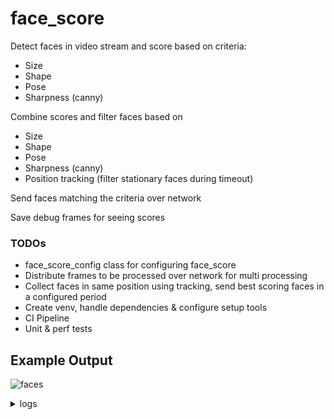 # face_score

Detect faces in video stream and score based on criteria:

- Size
- Shape
- Pose
- Sharpness (canny)

Combine scores and filter faces based on

- Size
- Shape
- Pose
- Sharpness (canny)
- Position tracking (filter stationary faces during timeout)

Send faces matching the criteria over network

Save debug frames for seeing scores

### TODOs

- face_score_config class for configuring face_score
- Distribute frames to be processed over network for multi processing
- Collect faces in same position using tracking, send best scoring faces in a configured period
- Create venv, handle dependencies & configure setup tools
- CI Pipeline
- Unit & perf tests

## Example Output

![faces](https://user-images.githubusercontent.com/7614296/216850694-077c04ae-a554-4ea0-855b-b9104d793ff6.jpg)

<details>
    <summary>logs</summary>

    -0 13.76 discard face:      {'discard': ['size'], 'final': 46.5, 'shape': 96.0, 'pose': 76.0, 'size': 0.5, 'size_raw': (36, 36), 'canny_raw': 33.65, 'canny': 115.0}
    -1 13.76 discard face:      {'discard': ['size'], 'final': 40.0, 'shape': 92.0, 'pose': 73.0, 'size': 0.5, 'size_raw': (36, 36), 'canny_raw': 13.18, 'canny': 84.0}
    -2 16.27 discard face:      {'discard': ['canny'], 'final': 46.75, 'shape': 75.0, 'pose': 50.0, 'size': 0.85, 'size_raw': (155, 155), 'canny_raw': 3.63, 'canny': 50.0}
    -3 17.52 discard face:      {'discard': ['size'], 'final': 41.5, 'shape': 92.0, 'pose': 60.0, 'size': 0.5, 'size_raw': (75, 75), 'canny_raw': 20.17, 'canny': 110.0}
    -4 18.77 discard face:      {'discard': ['size', 'pose'], 'final': 28.0, 'shape': 93.0, 'pose': 44.0, 'size': 0.5, 'size_raw': (75, 75), 'canny_raw': 8.07, 'canny': 50.0}
    -5 18.77 discard face:      {'discard': ['size'], 'final': 41.5, 'shape': 96.0, 'pose': 65.0, 'size': 0.5, 'size_raw': (62, 62), 'canny_raw': 18.97, 'canny': 100.0}
    -6 22.52 discard face:      {'discard': ['pose'], 'final': 51.0, 'shape': 74.0, 'pose': 41.0, 'size': 1.0, 'size_raw': (223, 223), 'canny_raw': 5.1, 'canny': 50.0}
    -7 23.77 discard face:      {'discard': ['size'], 'final': 38.0, 'shape': 71.0, 'pose': 51.0, 'size': 0.5, 'size_raw': (89, 89), 'canny_raw': 26.82, 'canny': 115.0}
    -8 25.02 discard face:      {'discard': ['pose'], 'final': 36.5, 'shape': 73.0, 'pose': 46.0, 'size': 0.5, 'size_raw': (108, 107), 'canny_raw': 21.25, 'canny': 110.0}
    #0 26.28 good    face:      {'discard': [], 'final': 43.5, 'shape': 75.0, 'pose': 72.0, 'size': 0.5, 'size_raw': (108, 107), 'canny_raw': 28.84, 'canny': 115.0}
    -9 26.28 discard face:      {'discard': ['pose'], 'final': 34.5, 'shape': 95.0, 'pose': 45.0, 'size': 0.5, 'size_raw': (107, 108), 'canny_raw': 12.82, 'canny': 86.0}
    -10 27.53 discard face:     {'discard': ['size', 'tracking'], 'final': 41.0, 'shape': 72.0, 'pose': 62.0, 'size': 0.5, 'size_raw': (89, 89), 'canny_raw': 31.16, 'canny': 115.0}
    #1 27.53 good    face:      {'discard': [], 'final': 41.0, 'shape': 77.0, 'pose': 72.0, 'size': 0.5, 'size_raw': (107, 107), 'canny_raw': 19.07, 'canny': 100.0}
    -11 28.78 discard face:     {'discard': ['size', 'tracking'], 'final': 37.5, 'shape': 72.0, 'pose': 52.0, 'size': 0.5, 'size_raw': (89, 89), 'canny_raw': 22.86, 'canny': 110.0}
    -12 28.78 discard face:     {'discard': ['size'], 'final': 42.0, 'shape': 77.0, 'pose': 69.0, 'size': 0.5, 'size_raw': (74, 74), 'canny_raw': 20.49, 'canny': 110.0}
    -13 30.03 discard face:     {'discard': ['size'], 'final': 41.0, 'shape': 97.0, 'pose': 52.0, 'size': 0.5, 'size_raw': (43, 43), 'canny_raw': 35.86, 'canny': 115.0}
    -14 31.28 discard face:     {'discard': ['size'], 'final': 48.0, 'shape': 96.0, 'pose': 82.0, 'size': 0.5, 'size_raw': (74, 75), 'canny_raw': 34.05, 'canny': 115.0}
    -15 31.28 discard face:     {'discard': ['size'], 'final': 40.5, 'shape': 77.0, 'pose': 59.0, 'size': 0.5, 'size_raw': (52, 52), 'canny_raw': 35.36, 'canny': 115.0}
    -16 32.53 discard face:     {'discard': ['size'], 'final': 46.5, 'shape': 94.0, 'pose': 76.0, 'size': 0.5, 'size_raw': (89, 90), 'canny_raw': 27.38, 'canny': 115.0}
    -17 33.78 discard face:     {'discard': ['size'], 'final': 42.0, 'shape': 73.0, 'pose': 67.0, 'size': 0.5, 'size_raw': (62, 63), 'canny_raw': 38.0, 'canny': 115.0}
    -18 33.78 discard face:     {'discard': ['size'], 'final': 48.0, 'shape': 95.0, 'pose': 82.0, 'size': 0.5, 'size_raw': (89, 90), 'canny_raw': 38.55, 'canny': 115.0}
    -19 36.29 discard face:     {'discard': ['pose'], 'final': 35.5, 'shape': 73.0, 'pose': 46.0, 'size': 0.5, 'size_raw': (107, 107), 'canny_raw': 16.73, 'canny': 106.0}
    -20 38.79 discard face:     {'discard': ['shape'], 'final': 80.08, 'shape': 60.0, 'pose': 68.0, 'size': 1.04, 'size_raw': (186, 186), 'canny_raw': 16.66, 'canny': 106.0}
    -21 42.54 discard face:     {'discard': ['shape', 'pose'], 'final': 52.0, 'shape': 69.0, 'pose': 46.0, 'size': 1.0, 'size_raw': (223, 223), 'canny_raw': 7.83, 'canny': 50.0}
    #2 43.79 good    face:      {'discard': [], 'final': 79.12, 'shape': 95.0, 'pose': 84.0, 'size': 0.86, 'size_raw': (154, 155), 'canny_raw': 18.15, 'canny': 102.0}
    -22 45.05 discard face:     {'discard': ['tracking'], 'final': 70.52, 'shape': 96.0, 'pose': 63.0, 'size': 0.86, 'size_raw': (154, 155), 'canny_raw': 19.42, 'canny': 99.0}
    #3 46.30 good    face:      {'discard': [], 'final': 83.2, 'shape': 77.0, 'pose': 59.0, 'size': 1.04, 'size_raw': (186, 185), 'canny_raw': 20.35, 'canny': 110.0}
    -23 47.55 discard face:     {'discard': ['tracking'], 'final': 68.85, 'shape': 77.0, 'pose': 62.0, 'size': 0.85, 'size_raw': (155, 155), 'canny_raw': 20.89, 'canny': 110.0}
    -24 48.80 discard face:     {'discard': ['tracking', 'pose'], 'final': 70.72, 'shape': 96.0, 'pose': 47.0, 'size': 1.04, 'size_raw': (186, 186), 'canny_raw': 13.98, 'canny': 80.0}
    -25 48.80 discard face:     {'discard': ['size'], 'final': 46.5, 'shape': 95.0, 'pose': 76.0, 'size': 0.5, 'size_raw': (43, 43), 'canny_raw': 52.13, 'canny': 115.0}
    -26 50.05 discard face:     {'discard': ['tracking', 'pose'], 'final': 78.0, 'shape': 94.0, 'pose': 47.0, 'size': 1.04, 'size_raw': (186, 186), 'canny_raw': 17.56, 'canny': 104.0}
    -27 51.30 discard face:     {'discard': ['pose'], 'final': 72.96, 'shape': 95.0, 'pose': 49.0, 'size': 0.96, 'size_raw': (129, 129), 'canny_raw': 17.76, 'canny': 103.0}
    #4 52.55 good    face:      {'discard': [], 'final': 68.0, 'shape': 92.0, 'pose': 54.0, 'size': 0.85, 'size_raw': (155, 155), 'canny_raw': 15.43, 'canny': 109.0}
    -28 53.80 discard face:     {'discard': ['tracking', 'pose'], 'final': 60.32, 'shape': 93.0, 'pose': 48.0, 'size': 1.04, 'size_raw': (186, 186), 'canny_raw': 7.74, 'canny': 50.0}
    -29 55.05 discard face:     {'discard': ['pose'], 'final': 54.08, 'shape': 72.0, 'pose': 44.0, 'size': 1.04, 'size_raw': (186, 185), 'canny_raw': 8.77, 'canny': 50.0}
    -30 56.31 discard face:     {'discard': ['tracking', 'pose'], 'final': 54.08, 'shape': 73.0, 'pose': 45.0, 'size': 1.04, 'size_raw': (186, 186), 'canny_raw': 7.78, 'canny': 50.0}
    #5 57.56 good    face:      {'discard': [], 'final': 62.400000000000006, 'shape': 95.0, 'pose': 52.0, 'size': 1.04, 'size_raw': (186, 186), 'canny_raw': 9.8, 'canny': 50.0}
    -31 58.81 discard face:     {'discard': ['tracking'], 'final': 63.440000000000005, 'shape': 96.0, 'pose': 53.0, 'size': 1.04, 'size_raw': (186, 185), 'canny_raw': 9.12, 'canny': 50.0}
    -32 61.31 discard face:     {'discard': ['tracking', 'pose'], 'final': 59.0, 'shape': 96.0, 'pose': 49.0, 'size': 1.0, 'size_raw': (223, 223), 'canny_raw': 7.6, 'canny': 50.0}
    -33 72.57 discard face:     {'discard': ['pose'], 'final': 54.0, 'shape': 70.0, 'pose': 49.0, 'size': 1.0, 'size_raw': (223, 223), 'canny_raw': 7.72, 'canny': 50.0}
    #6 78.83 good    face:      {'discard': [], 'final': 64.31, 'shape': 93.0, 'pose': 51.0, 'size': 1.09, 'size_raw': (267, 268), 'canny_raw': 6.26, 'canny': 50.0}
    #7 82.58 good    face:      {'discard': [], 'final': 68.67, 'shape': 94.0, 'pose': 57.99999999999999, 'size': 1.09, 'size_raw': (267, 267), 'canny_raw': 8.15, 'canny': 50.0}
    -34 83.83 discard face:     {'discard': ['tracking'], 'final': 60.0, 'shape': 74.0, 'pose': 61.0, 'size': 1.0, 'size_raw': (223, 223), 'canny_raw': 8.17, 'canny': 50.0}
    -35 85.08 discard face:     {'discard': ['tracking'], 'final': 64.0, 'shape': 94.0, 'pose': 61.0, 'size': 1.0, 'size_raw': (223, 223), 'canny_raw': 9.05, 'canny': 50.0}
    -36 90.09 discard face:     {'discard': ['shape'], 'final': 79.04, 'shape': 69.0, 'pose': 73.0, 'size': 1.04, 'size_raw': (186, 186), 'canny_raw': 12.29, 'canny': 89.0}
    #8 91.34 good    face:      {'discard': [], 'final': 75.0, 'shape': 71.0, 'pose': 68.0, 'size': 1.0, 'size_raw': (223, 223), 'canny_raw': 12.76, 'canny': 86.0}
    -37 92.59 discard face:     {'discard': ['shape'], 'final': 79.04, 'shape': 68.0, 'pose': 67.0, 'size': 1.04, 'size_raw': (186, 186), 'canny_raw': 11.38, 'canny': 93.0}
    -38 93.84 discard face:     {'discard': ['tracking'], 'final': 72.0, 'shape': 71.0, 'pose': 62.0, 'size': 1.0, 'size_raw': (223, 223), 'canny_raw': 12.35, 'canny': 88.0}
    -39 95.09 discard face:     {'discard': ['tracking', 'shape'], 'final': 75.92, 'shape': 68.0, 'pose': 72.0, 'size': 1.04, 'size_raw': (186, 186), 'canny_raw': 13.83, 'canny': 81.0}
    -40 116.37 discard face:    {'discard': ['size'], 'final': 45.0, 'shape': 95.0, 'pose': 71.0, 'size': 0.5, 'size_raw': (74, 75), 'canny_raw': 32.76, 'canny': 115.0}
    #9 131.38 good    face:     {'discard': [], 'final': 65.0, 'shape': 71.0, 'pose': 76.0, 'size': 1.0, 'size_raw': (223, 223), 'canny_raw': 6.39, 'canny': 50.0}
    #10 132.63 good    face:    {'discard': [], 'final': 79.57000000000001, 'shape': 97.0, 'pose': 79.0, 'size': 1.09, 'size_raw': (268, 268), 'canny_raw': 9.94, 'canny': 50.0}
    #11 133.88 good    face:    {'discard': [], 'final': 82.84, 'shape': 73.0, 'pose': 64.0, 'size': 1.09, 'size_raw': (267, 268), 'canny_raw': 11.14, 'canny': 94.0}
    -41 135.13 discard face:    {'discard': ['tracking'], 'final': 75.21000000000001, 'shape': 77.0, 'pose': 81.0, 'size': 1.09, 'size_raw': (267, 268), 'canny_raw': 9.87, 'canny': 50.0}
    -42 136.39 discard face:    {'discard': ['canny', 'pose'], 'final': 54.0, 'shape': 74.0, 'pose': 40.0, 'size': 1.08, 'size_raw': (321, 321), 'canny_raw': 2.93, 'canny': 50.0}
    -43 137.64 discard face:    {'discard': ['canny', 'pose'], 'final': 54.50000000000001, 'shape': 72.0, 'pose': 40.0, 'size': 1.09, 'size_raw': (268, 267), 'canny_raw': 4.74, 'canny': 50.0}
    #12 138.89 good    face:    {'discard': [], 'final': 64.31, 'shape': 74.0, 'pose': 57.99999999999999, 'size': 1.09, 'size_raw': (267, 267), 'canny_raw': 8.66, 'canny': 50.0}
    -44 140.14 discard face:    {'discard': ['tracking'], 'final': 75.21000000000001, 'shape': 78.0, 'pose': 78.0, 'size': 1.09, 'size_raw': (268, 268), 'canny_raw': 8.61, 'canny': 50.0}
    -45 141.39 discard face:    {'discard': ['canny', 'pose'], 'final': 58.24, 'shape': 93.0, 'pose': 44.0, 'size': 1.04, 'size_raw': (185, 186), 'canny_raw': 2.02, 'canny': 50.0}
    -46 142.64 discard face:    {'discard': ['pose'], 'final': 36.98, 'shape': 70.0, 'pose': 26.0, 'size': 0.86, 'size_raw': (155, 154), 'canny_raw': 8.15, 'canny': 50.0}

</details>
